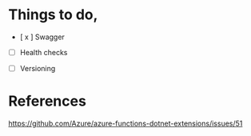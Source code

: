 ﻿# Things to do,

- [ x ] Swagger
- [ ] Health checks
- [ ] Versioning




# References
https://github.com/Azure/azure-functions-dotnet-extensions/issues/51